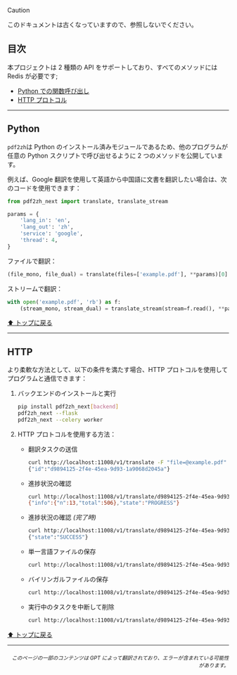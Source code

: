 > [!CAUTION]
>
> このドキュメントは古くなっていますので、参照しないでください。

<h2 id="toc">目次</h2>
本プロジェクトは 2 種類の API をサポートしており、すべてのメソッドには Redis が必要です;

- [Python での関数呼び出し](#api-python)
- [HTTP プロトコル](#api-http)

---

<h2 id="api-python">Python</h2>

`pdf2zh`は Python のインストール済みモジュールであるため、他のプログラムが任意の Python スクリプトで呼び出せるように 2 つのメソッドを公開しています。

例えば、Google 翻訳を使用して英語から中国語に文書を翻訳したい場合は、次のコードを使用できます：

```python
from pdf2zh_next import translate, translate_stream

params = {
    'lang_in': 'en',
    'lang_out': 'zh',
    'service': 'google',
    'thread': 4,
}
```
ファイルで翻訳：
```python
(file_mono, file_dual) = translate(files=['example.pdf'], **params)[0]
```
ストリームで翻訳：
```python
with open('example.pdf', 'rb') as f:
    (stream_mono, stream_dual) = translate_stream(stream=f.read(), **params)
```

[⬆️ トップに戻る](#toc)

---

<h2 id="api-http">HTTP</h2>

より柔軟な方法として、以下の条件を満たす場合、HTTP プロトコルを使用してプログラムと通信できます：

1. バックエンドのインストールと実行

   ```bash
   pip install pdf2zh_next[backend]
   pdf2zh_next --flask
   pdf2zh_next --celery worker
   ```

2. HTTP プロトコルを使用する方法：

   - 翻訳タスクの送信

     ```bash
     curl http://localhost:11008/v1/translate -F "file=@example.pdf" -F "data={\"lang_in\":\"en\",\"lang_out\":\"zh\",\"service\":\"google\",\"thread\":4}"
     {"id":"d9894125-2f4e-45ea-9d93-1a9068d2045a"}
     ```

   - 進捗状況の確認

     ```bash
     curl http://localhost:11008/v1/translate/d9894125-2f4e-45ea-9d93-1a9068d2045a
     {"info":{"n":13,"total":506},"state":"PROGRESS"}
     ```

   - 進捗状況の確認 _(完了時)_

     ```bash
     curl http://localhost:11008/v1/translate/d9894125-2f4e-45ea-9d93-1a9068d2045a
     {"state":"SUCCESS"}
     ```

   - 単一言語ファイルの保存

     ```bash
     curl http://localhost:11008/v1/translate/d9894125-2f4e-45ea-9d93-1a9068d2045a/mono --output example-mono.pdf
     ```

   - バイリンガルファイルの保存

     ```bash
     curl http://localhost:11008/v1/translate/d9894125-2f4e-45ea-9d93-1a9068d2045a/dual --output example-dual.pdf
     ```

   - 実行中のタスクを中断して削除
     ```bash
     curl http://localhost:11008/v1/translate/d9894125-2f4e-45ea-9d93-1a9068d2045a -X DELETE
     ```

[⬆️ トップに戻る](#toc)

---

<div align="right"> 
<h6><small>このページの一部のコンテンツは GPT によって翻訳されており、エラーが含まれている可能性があります。</small></h6>